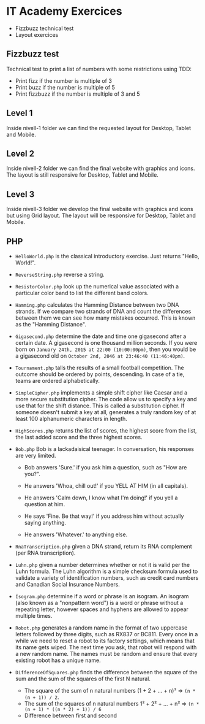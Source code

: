 # IT Academy Exercices

- Fizzbuzz technical test
- Layout exercices

## Fizzbuzz test

Technical test to print a list of numbers with some restrictions using TDD:

- Print fizz if the number is multiple of 3
- Print buzz if the number is multiple of 5
- Print fizzbuzz if the number is multiple of 3 and 5

## Level 1

Inside nivell-1 folder we can find the requested layout for Desktop, Tablet and Mobile.

## Level 2

Inside nivell-2 folder we can find the final website with graphics and icons. The layout is still responsive for Desktop, Tablet and Mobile.

## Level 3

Inside nivell-3 folder we develop the final website with graphics and icons but using Grid layout. The layout will be responsive for Desktop, Tablet and Mobile.

## PHP

- `HelloWorld.php` is the classical introductory exercise. Just returns "Hello, World!".

- `ReverseString.php` reverse a string.

- `ResistorColor.php` look up the numerical value associated with a particular color band to list the different band colors.

- `Hamming.php` calculates the Hamming Distance between two DNA strands. If we compare two strands of DNA and count the differences between them we can see how many mistakes occurred. This is known as the "Hamming Distance".

- `Gigasecond.php` determine the date and time one gigasecond after a certain date. A gigasecond is one thousand million seconds. If you were born on `January 24th, 2015 at 22:00 (10:00:00pm)`, then you would be a gigasecond old on `October 2nd, 2046 at 23:46:40 (11:46:40pm)`.

- `Tournament.php` talls the results of a small football competition. The outcome should be ordered by points, descending. In case of a tie, teams are ordered alphabetically.

- `SimpleCipher.php` implements a simple shift cipher like Caesar and a more secure substitution cipher. The code allow us to specify a key and use that for the shift distance. This is called a substitution cipher. If someone doesn't submit a key at all, generates a truly random key of at least 100 alphanumeric characters in length.

- `HighScores.php` returns the list of scores, the highest score from the list, the last added score and the three highest scores.

- `Bob.php` Bob is a lackadaisical teenager. In conversation, his responses are very limited.

  - Bob answers 'Sure.' if you ask him a question, such as "How are you?".

  - He answers 'Whoa, chill out!' if you YELL AT HIM (in all capitals).

  - He answers 'Calm down, I know what I'm doing!' if you yell a question at him.

  - He says 'Fine. Be that way!' if you address him without actually saying anything.

  - He answers 'Whatever.' to anything else.

- `RnaTranscription.php` given a DNA strand, return its RNA complement (per RNA transcription).

- `Luhn.php` given a number determines whether or not it is valid per the Luhn formula. The Luhn algorithm is a simple checksum formula used to validate a variety of identification numbers, such as credit card numbers and Canadian Social Insurance Numbers.

- `Isogram.php` determine if a word or phrase is an isogram. An isogram (also known as a "nonpattern word") is a word or phrase without a repeating letter, however spaces and hyphens are allowed to appear multiple times.

- `Robot.php` generates a random name in the format of two uppercase letters followed by three digits, such as RX837 or BC811. Every once in a while we need to reset a robot to its factory settings, which means that its name gets wiped. The next time you ask, that robot will respond with a new random name. The names must be random and ensure that every existing robot has a unique name.

- `DifferenceOfSquares.php` finds the difference between the square of the sum and the sum of the squares of the first N natural.
  - The square of the sum of n natural numbers (1 + 2 + ... + n)² => `(n * (n + 1)) / 2`.
  - The sum of the squares of n natural numbers 1² + 2² + ... + n² => `(n * (n + 1) * ((n * 2) + 1)) / 6`
  - Difference between first and second
